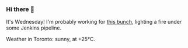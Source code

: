 ### Hi there :wave:

It's Wednesday! I'm probably working for [this bunch](https://github.com/kohofinancial), lighting a fire under some Jenkins pipeline.

Weather in Toronto: sunny, at +25°C.
